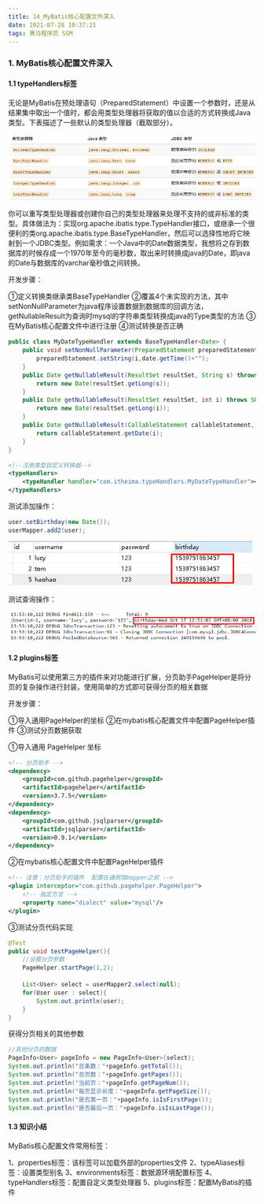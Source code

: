 ```yaml
---
title: 14_MyBatis核心配置文件深入
date: 2021-07-28 10:37:21
tags: 黑马程序员 SSM
---
```


### 1. MyBatis核心配置文件深入

#### 1.1 typeHandlers标签

无论是MyBatis在预处理语句（PreparedStatement）中设置一个参数时，还是从结果集中取出一个值时，都会用类型处理器将获取的值以合适的方式转换成Java 类型。下表描述了一些默认的类型处理器（截取部分）。

![2101_1](14_MyBatis核心配置文件深入/2101_1.png)

你可以重写类型处理器或创建你自己的类型处理器来处理不支持的或非标准的类型。具体做法为：实现org.apache.ibatis.type.TypeHandler接口，或继承一个很便利的类org.apache.ibatis.type.BaseTypeHandler，然后可以选择性地将它映射到一个JDBC类型。例如需求：一个Java中的Date数据类型，我想将之存到数据库的时候存成一个1970年至今的毫秒数，取出来时转换成java的Date，即java的Date与数据库的varchar毫秒值之间转换。

开发步骤：

①定义转换类继承类BaseTypeHandler<T>
②覆盖4个未实现的方法，其中setNonNullParameter为java程序设置数据到数据库的回调方法，getNullableResult为查询时mysql的字符串类型转换成java的Type类型的方法
③在MyBatis核心配置文件中进行注册
④测试转换是否正确

```java
public class MyDateTypeHandler extends BaseTypeHandler<Date> {
    public void setNonNullParameter(PreparedStatement preparedStatement, int i, Date date, JdbcType type) {
        preparedStatement.setString(i,date.getTime()+"");
    }
    public Date getNullableResult(ResultSet resultSet, String s) throws SQLException {
        return new Date(resultSet.getLong(s));
    }
    public Date getNullableResult(ResultSet resultSet, int i) throws SQLException {
        return new Date(resultSet.getLong(i));
    }
    public Date getNullableResult(CallableStatement callableStatement, int i) throws SQLException {
        return callableStatement.getDate(i);
    }
}
```

```xml
<!--注册类型自定义转换器-->
<typeHandlers>
    <typeHandler handler="com.itheima.typeHandlers.MyDateTypeHandler"></typeHandler>
</typeHandlers>
```

测试添加操作：

```java
user.setBirthday(new Date());
userMapper.add2(user);
```

![2103_1](14_MyBatis核心配置文件深入/2103_1.png)

测试查询操作：

![2105_1](14_MyBatis核心配置文件深入/2105_1.png)

#### 1.2 plugins标签

MyBatis可以使用第三方的插件来对功能进行扩展，分页助手PageHelper是将分页的复杂操作进行封装，使用简单的方式即可获得分页的相关数据

开发步骤：

①导入通用PageHelper的坐标
②在mybatis核心配置文件中配置PageHelper插件
③测试分页数据获取


①导入通用 PageHelper 坐标

```xml
<!-- 分页助手 -->
<dependency>
    <groupId>com.github.pagehelper</groupId>
    <artifactId>pagehelper</artifactId>
    <version>3.7.5</version>
</dependency>
<dependency>
    <groupId>com.github.jsqlparser</groupId>
    <artifactId>jsqlparser</artifactId>
    <version>0.9.1</version>
</dependency>
```

②在mybatis核心配置文件中配置PageHelper插件

```xml
<!-- 注意：分页助手的插件  配置在通用馆mapper之前 -->
<plugin interceptor="com.github.pagehelper.PageHelper">
    <!-- 指定方言 -->
    <property name="dialect" value="mysql"/>
</plugin>
```

③测试分页代码实现

```java
@Test
public void testPageHelper(){
    //设置分页参数
    PageHelper.startPage(1,2);

    List<User> select = userMapper2.select(null);
    for(User user : select){
        System.out.println(user);
    }
}
```

获得分页相关的其他参数

```java
//其他分页的数据
PageInfo<User> pageInfo = new PageInfo<User>(select);
System.out.println("总条数："+pageInfo.getTotal());
System.out.println("总页数："+pageInfo.getPages());
System.out.println("当前页："+pageInfo.getPageNum());
System.out.println("每页显示长度："+pageInfo.getPageSize());
System.out.println("是否第一页："+pageInfo.isIsFirstPage());
System.out.println("是否最后一页："+pageInfo.isIsLastPage());
```

#### 1.3 知识小结

MyBatis核心配置文件常用标签：

1、properties标签：该标签可以加载外部的properties文件
2、typeAliases标签：设置类型别名
3、environments标签：数据源环境配置标签
4、typeHandlers标签：配置自定义类型处理器
5、plugins标签：配置MyBatis的插件

